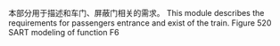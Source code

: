 ﻿
本部分用于描述和车门、屏蔽门相关的需求。
This module describes the requirements for passengers entrance and exist of the train.
Figure 520 SART modeling of function F6
